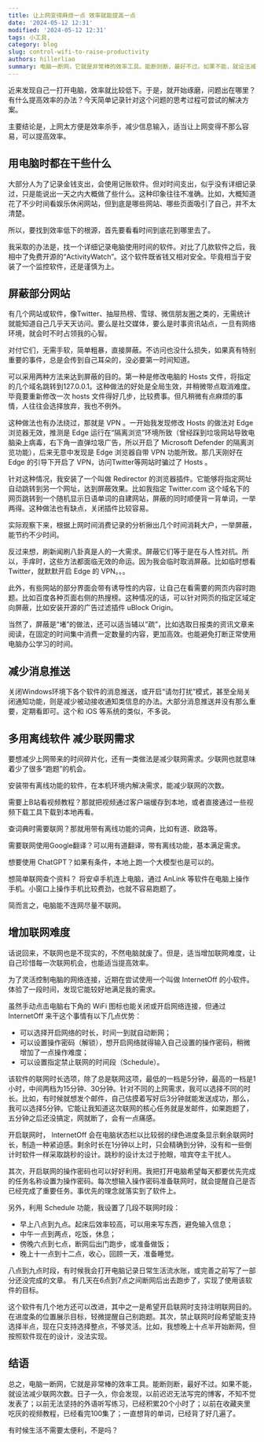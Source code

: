 ```yaml
---
title: 让上网变得麻烦一点 效率就能提高一点
date: '2024-05-12 12:31'
modified: '2024-05-12 12:31'
tags: 小工具,
category: blog
slug: control-wifi-to-raise-productivity
authors: hillerliao
summary: 电脑一断网，它就是非常棒的效率工具。能断则断，最好不过。如果不能，就设法减少联网次数。
---
```


近来发现自己一打开电脑，效率就比较低下。于是，就开始琢磨，问题出在哪里？有什么提高效率的办法？今天简单记录针对这个问题的思考过程可尝试的解决方案。

主要结论是，上网太方便是效率杀手，减少信息输入，适当让上网变得不那么容易，可以提高效率。

## 用电脑时都在干些什么   

大部分人为了记录金钱支出，会使用记账软件。但对时间支出，似乎没有详细记录过，只是能说出一天之内大概做了些什么。这种印象往往不准确。比如，大概知道花了不少时间看娱乐休闲网站，但到底是哪些网站、哪些页面吸引了自己，并不太清楚。

所以，要找到效率低下的根源，首先要看看时间到底花到哪里去了。

我采取的办法是，找一个详细记录电脑使用时间的软件。对比了几款软件之后，我相中了免费开源的“ActivityWatch”。这个软件既省钱又相对安全。毕竟相当于安装了一个监控软件，还是谨慎为上。

## 屏蔽部分网站

有几个网站或软件，像Twitter、抽屉热榜、雪球、微信朋友圈之类的，无需统计就能知道自己几乎天天访问。要么是社交媒体，要么是时事资讯站点，一旦有网络环境，就会时不时占领我的心智。

对付它们，无需手软，简单粗暴，直接屏蔽。不访问也没什么损失，如果真有特别重要的事件，总是会传到自己耳朵的，没必要第一时间知道。

可以采用两种方法来达到屏蔽的目的。第一种是修改电脑的 Hosts 文件，将指定的几个域名跳转到127.0.0.1。这种做法的好处是全局生效，并稍微带点取消难度。毕竟要重新修改一次 hosts 文件得好几步，比较费事。但凡稍微有点麻烦的事情，人往往会选择放弃，我也不例外。

这种做法也有办法绕过，那就是 VPN 。一开始我发现修改 Hosts 的做法对 Edge 浏览器无效，推测是 Edge 运行在“隔离浏览”环境所致（曾经踩到垃圾网站导致电脑染上病毒，右下角一直弹垃圾广告，所以开启了 Microsoft Defender 的隔离浏览功能），后来无意中发现是 Edge 浏览器自带 VPN 功能所致。那几天刚好在 Edge 的引导下开启了 VPN，访问Twitter等网站时骗过了 Hosts 。

针对这种情况，我安装了一个叫做 Redirector 的浏览器插件。它能够将指定网址自动跳转到另一个网址，达到屏蔽效果。比如我指定 Twitter.com 这个域名下的网页跳转到一个随机显示日语单词的自建网站，屏蔽的同时顺便背一背单词，一举两得。这种做法也有缺点，关闭插件比较容易。

实际观察下来，根据上网时间消费记录的分析揪出几个时间消耗大户，一举屏蔽，能节约不少时间。

反过来想，刷新闻刷八卦真是人的一大需求。屏蔽它们等于是在与人性对抗。所以，手痒时，这些方法都面临无效的命运。因为我会临时取消屏蔽。比如临时想看 Twitter，就默默开启 Edge 的 VPN。。。

此外，有些网站的部分界面会带有诱导性的内容，让自己在看需要的网页内容时跑题。比如百度各种页面右侧的热搜榜。这种情况的话，可以针对网页的指定区域定向屏蔽，比如安装开源的广告过滤插件 uBlock Origin。

当然了，屏蔽是“堵”的做法，还可以适当辅以“疏”，比如选取日报类的资讯文章来阅读，在固定的时间集中消费一定数量的内容，更加高效。也能避免打断正常使用电脑办公学习的时间。

## 减少消息推送

关闭Windows环境下各个软件的消息推送，或开启“请勿打扰”模式，甚至全局关闭通知功能，则是减少被动接收通知类信息的办法。大部分消息推送并没有那么重要，定期看即可。这个和 iOS 等系统的类似，不多说。

## 多用离线软件 减少联网需求

要想减少上网带来的时间碎片化，还有一类做法是减少联网需求。少联网也就意味着少了很多“跑题”的机会。

安装带有离线功能的软件，在本机环境内解决需求，能减少联网的次数。

需要上B站看视频教程？那就把视频通过客户端缓存到本地，或者直接通过一些视频下载工具下载到本地再看。

查词典时需要联网？那就用带有离线功能的词典，比如有道、欧路等。

需要联网使用Google翻译？可以用有道翻译，带有离线功能，基本满足需求。

想要使用 ChatGPT？如果有条件，本地上跑一个大模型也是可以的。

想简单联网查个资料？ 将安卓手机连上电脑，通过 AnLink 等软件在电脑上操作手机。小窗口上操作手机比较费劲，也就不容易跑题了。

简而言之，电脑能不连网尽量不联网。

## 增加联网难度

话说回来，不联网也是不现实的，不然电脑就废了。但是，适当增加联网难度，让自己珍惜每一次联网机会，也能适当提高效率。

为了灵活控制电脑的网络连接，近期在尝试使用一个叫做 InternetOff 的小软件。体验了一段时间，发现它能较好地满足我的需求。

虽然手动点击电脑右下角的 WiFi 图标也能关闭或开启网络连接，但通过 InternetOff 来干这个事情有以下几点优势：   

- 可以选择开启网络的时长，时间一到就自动断网；  
- 可以设置操作密码（解锁），想开启网络就得输入自己设置的操作密码，稍微增加了一点操作难度；  
- 可以设置指定禁止联网的时间段（Schedule）。

该软件的联网时长选项，除了总是联网这项，最低的一档是5分钟，最高的一档是1小时，中间两档为15分钟、30分钟。针对不同的上网需求，我可以选择不同的时长。比如，有时候就想发个邮件，自己估摸着写好后3分钟就能发送成功，那么，我可以选择5分钟。它能让我知道这次联网的核心任务就是发邮件，如果跑题了，五分钟之后还没搞定，网就断了，会有一点痛感。

开启联网时， InternetOff 会在电脑状态栏以比较弱的绿色进度条显示剩余联网时长，制造一种紧迫感。剩余时长在1分钟以上时，只会精确到分钟，没有和一些倒计时软件一样采取跳秒的设计。跳秒的设计太过于抢眼，喧宾夺主干扰人。

其次，开启联网的操作密码也可以好好利用。我把打开电脑希望每天都要优先完成的任务名称设置为操作密码。每次想输入操作密码准备联网时，就会提醒自己是否已经完成了重要任务。事优先的理念就落实到了软件上。

另外，利用 Schedule 功能，我设置了几段不联网时段：  
- 早上八点到九点。起床后效率较高，可以用来写东西，避免输入信息；
- 中午一点到两点，吃饭，休息；
- 傍晚六点到七点，断网后出门跑步，或准备做饭；
- 晚上十一点到十二点，收心，回顾一天，准备睡觉。

八点到九点时段，有时候我会打开电脑记录日常生活流水账，或完善之前写了一部分还没完成的文章。
有几天在6点到7点之间断网后出去跑步了，实现了使用该软件的目标。

这个软件有几个地方还可以改进，其中之一是希望开启联网时支持注明联网目的。在进度条的位置展示目标，轻微提醒自己别跑题。其次，禁止联网时段希望能支持选择半点，现在只支持选择整点，不够灵活。比如，我想晚上十点半开始断网，但按照软件现在的设计，没法实现。


## 结语

总之，电脑一断网，它就是非常棒的效率工具。能断则断，最好不过。如果不能，就设法减少联网次数。日子一久，你会发现，以前迟迟无法写完的博客，不知不觉发表了；以前无法坚持的外语听写练习，已经积累20个小时了；以前在收藏夹里吃灰的视频教程，已经看完100集了；一直想背的单词，已经背了好几遍了。

有时候生活不需要太便利，不是吗？